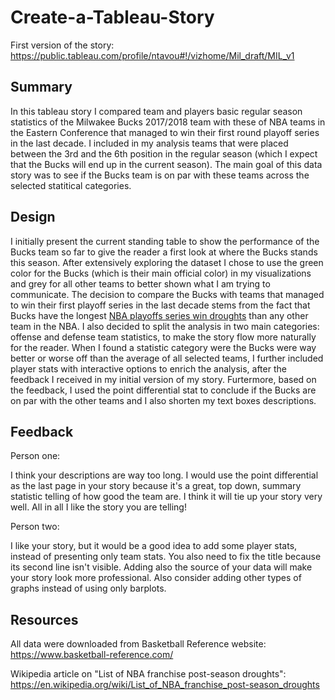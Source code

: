 # Create-a-Tableau-Story

First version of the story: https://public.tableau.com/profile/ntavou#!/vizhome/Mil_draft/MIL_v1

## Summary

In this tableau story I compared team and players basic regular season statistics of the Milwakee Bucks 2017/2018 team with these of NBA teams in the Eastern Conference that managed to win their first round playoff series in the last decade. I included in my analysis teams that were placed between the 3rd and the 6th position in the regular season (which I expect that the Bucks will end up in the current season). The main goal of this data story was to see if the Bucks team is on par with these teams across the selected statitical categories.

## Design

I initially present the current standing table to show the performance of the Bucks team so far to give the reader a first look at where the Bucks stands this season. After extensively exploring the dataset I chose to use the green color for the Bucks (which is their main official color) in my visualizations and grey for all other teams to better shown what I am trying to communicate. The decision to compare the Bucks with teams that managed to win their first playoff series in the last decade stems from the fact that Bucks have the longest [NBA playoffs series win droughts](https://en.wikipedia.org/wiki/List_of_NBA_franchise_post-season_droughts) than any other team in the NBA.  I also decided to split the analysis in two main categories: offense and defense team statistics, to make the story flow more naturally for the reader.  When I found a statistic category were the Bucks were way better or worse off than the average of all selected teams, I further included player stats with interactive options to enrich the analysis, after the feedback I received in my initial version of my story. Furtermore, based on the feedback, I used the point differential stat to conclude if the Bucks are on par with the other teams and I also shorten my text boxes descriptions. 

## Feedback

Person one:

I think your descriptions are way too long. I would use the point differential as the last page in your story because it's a great, top down, summary statistic telling of how good the team are. I think it will tie up your story very well. All in all I like the story you are telling!

Person two:

I like your story, but it would be a good idea to add some player stats, instead of presenting only team stats. You also need to fix the title because its second line isn't visible. Adding also the source of your data will make your story look more professional. Also consider adding other types of graphs instead of using only barplots.

## Resources

All data were downloaded from Basketball Reference website: https://www.basketball-reference.com/  

Wikipedia article on "List of NBA franchise post-season droughts": https://en.wikipedia.org/wiki/List_of_NBA_franchise_post-season_droughts


